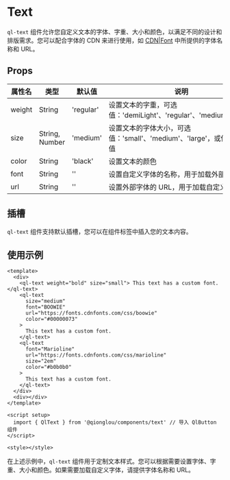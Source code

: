 # Text

`ql-text` 组件允许您自定义文本的字体、字重、大小和颜色，以满足不同的设计和排版需求。您可以配合字体的 CDN 来进行使用，如 [CDN|Font](https://www.cdnfonts.com/) 中所提供的字体名称和 URL。

## Props

| 属性名 | 类型           | 默认值    | 说明                                                                 |
| ------ | -------------- | --------- | -------------------------------------------------------------------- |
| weight | String         | 'regular' | 设置文本的字重，可选值：'demiLight'、'regular'、'medium'、'bold'     |
| size   | String, Number | 'medium'  | 设置文本的字体大小，可选值：'small'、'medium'、'large'，或传入像素值 |
| color  | String         | 'black'   | 设置文本的颜色                                                       |
| font   | String         | ''        | 设置自定义字体的名称，用于加载外部字体                               |
| url    | String         | ''        | 设置外部字体的 URL，用于加载自定义字体                               |

## 插槽

`ql-text` 组件支持默认插槽，您可以在组件标签中插入您的文本内容。

## 使用示例

```vue
<template>
  <div>
    <ql-text weight="bold" size="small"> This text has a custom font. </ql-text>
    <ql-text
      size="medium"
      font="BOOWIE"
      url="https://fonts.cdnfonts.com/css/boowie"
      color="#00000073"
    >
      This text has a custom font.
    </ql-text>
    <ql-text
      font="Marioline"
      url="https://fonts.cdnfonts.com/css/marioline"
      size="2em"
      color="#b0b0b0"
    >
      This text has a custom font.
    </ql-text>
  </div>
  <div></div>
</template>

<script setup>
  import { QlText } from '@qionglou/components/text' // 导入 QlButton 组件
</script>

<style></style>
```

在上述示例中，`ql-text` 组件用于定制文本样式。您可以根据需要设置字体、字重、大小和颜色。如果需要加载自定义字体，请提供字体名称和 URL。
